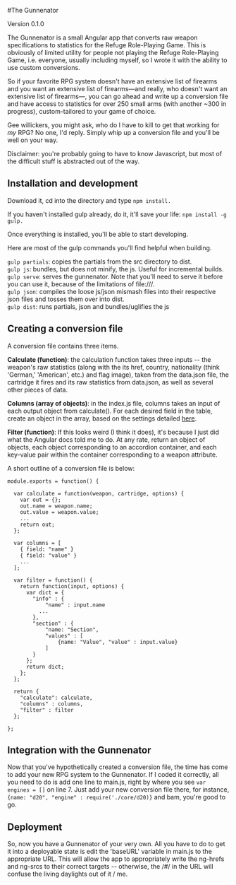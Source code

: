 #The Gunnenator

Version 0.1.0

The Gunnenator is a small Angular app that converts raw weapon specifications to statistics for the Refuge Role-Playing Game. This is obviously of limited utility for people not playing the Refuge Role-Playing Game, i.e. everyone, usually including myself, so I wrote it with the ability to use custom conversions.

So if your favorite RPG system doesn't have an extensive list of firearms and you want an extensive list of firearms—and really, who doesn't want an extensive list of firearms—, you can go ahead and write up a conversion file and have access to statistics for over 250 small arms (with another ~300 in progress), custom-tailored to your game of choice.

Gee willickers, you might ask, who do I have to kill to get that working for *my* RPG? No one, I'd reply. Simply whip up a conversion file and you'll be well on your way.

Disclaimer: you're probably going to have to know Javascript, but most of the difficult stuff is abstracted out of the way.

## Installation and development

Download it, cd into the directory and type `npm install.`

If you haven't installed gulp already, do it, it'll save your life: `npm install -g gulp.`

Once everything is installed, you'll be able to start developing.

Here are most of the gulp commands you'll find helpful when building.

`gulp partials`: copies the partials from the src directory to dist.  
`gulp js`: bundles, but does not minify, the js. Useful for incremental builds.  
`gulp serve`: serves the gunnenator. Note that you'll need to serve it before you can use it, because of the limitations of file:///.  
`gulp json`: compiles the loose js/json mismash files into their respective json files and tosses them over into dist.  
`gulp dist`: runs partials, json and bundles/uglifies the js 

## Creating a conversion file

A conversion file contains three items.

**Calculate (function)**: the calculation function takes three inputs -- the weapon's raw statistics (along with the its href, country, nationality (think 'German,' 'American', etc.) and flag image), taken from the data.json file, the cartridge it fires and its raw statistics from data.json, as well as several other pieces of data.

**Columns (array of objects)**: in the index.js file, columns takes an input of each output object from calculate(). For each desired field in the table, create an object in the array, based on the settings detailed [here](http://ui-grid.info/docs/#/api/ui.grid.class:GridOptions.columnDef).

**Filter (function)**: If this looks weird (I think it does), it's because I just did what the Angular docs told me to do. At any rate, return an object of objects, each object corresponding to an accordion container, and each key-value pair within the container corresponding to a weapon attribute.

A short outline of a conversion file is below:

```
module.exports = function() {
  
  var calculate = function(weapon, cartridge, options) {
    var out = {};
    out.name = weapon.name;
    out.value = weapon.value;
    ...
    return out;
  };
  
  var columns = [
    { field: "name" }
    { field: "value" }
    ...
  ];
  
  var filter = function() {
    return function(input, options) {
      var dict = {
        "info" : {
        	"name" : input.name
          ...
        },
        "section" : {
        	"name: "Section",
        	"values" : [
        		{name: "Value", "value" : input.value}
        	]
        }
      };
      return dict;
    };
  };
  
  return {
    "calculate": calculate,
    "columns" : columns,
    "filter" : filter
  };
  
};

```

## Integration with the Gunnenator

Now that you've hypothetically created a conversion file, the time has come to add your new RPG system to the Gunnenator. If I coded it correctly, all you need to do is add one line to main.js, right by where you see `var engines = []` on line 7. Just add your new conversion file there, for instance, `{name: "d20", "engine" : require('./core/d20)}` and bam, you're good to go.

## Deployment

So, now you have a Gunnenator of your very own. All you have to do to get it into a deployable state is edit the 'baseURL' variable in main.js to the appropriate URL. This will allow the app to appropriately write the ng-hrefs and ng-srcs to their correct targets -- otherwise, the /#/ in the URL will confuse the living daylights out of it / me.